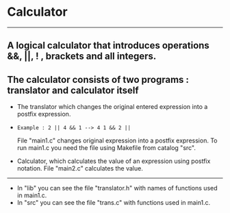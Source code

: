 # Calculator 
***
**A logical calculator that introduces operations &&, ||, ! , brackets and all integers.**
---
**The calculator consists of two programs : translator and calculator itself**
---
* The translator which changes the original entered expression into a postfix expression.
*     Example : 2 || 4 && 1 --> 4 1 && 2 ||
  File "main1.c" changes original expression into a postfix expression.
  To run main1.c you need the file using Makefile from catalog "src".
  
* Calculator, which calculates the value of an expression using postfix notation.
   File "main2.c" calculates the value.
---
* In "lib" you can see the file "translator.h" with names of functions used in main1.c.
* In "src" you can see the file "trans.c" with functions used in main1.c.

